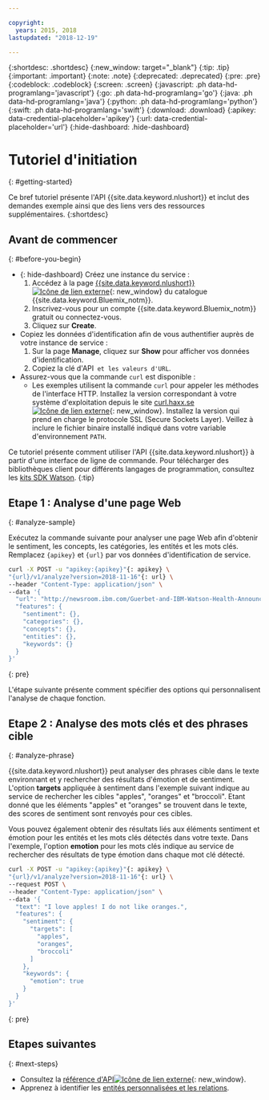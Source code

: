 ```yaml
---

copyright:
  years: 2015, 2018
lastupdated: "2018-12-19"

---
```


{:shortdesc: .shortdesc}
{:new_window: target="_blank"}
{:tip: .tip}
{:important: .important}
{:note: .note}
{:deprecated: .deprecated}
{:pre: .pre}
{:codeblock: .codeblock}
{:screen: .screen}
{:javascript: .ph data-hd-programlang='javascript'}
{:go: .ph data-hd-programlang='go'}
{:java: .ph data-hd-programlang='java'}
{:python: .ph data-hd-programlang='python'}
{:swift: .ph data-hd-programlang='swift'}
{:download: .download}
{:apikey: data-credential-placeholder='apikey'}
{:url: data-credential-placeholder='url'}
{:hide-dashboard: .hide-dashboard}

# Tutoriel d'initiation
{: #getting-started}

Ce bref tutoriel présente l'API {{site.data.keyword.nlushort}} et inclut des demandes exemple ainsi que des liens vers des ressources supplémentaires.
{:shortdesc}

## Avant de commencer
{: #before-you-begin}

- {: hide-dashboard} Créez une instance du service :
    1.  Accédez à la page [{{site.data.keyword.nlushort}} ![Icône de lien externe](../../icons/launch-glyph.svg "Icône de lien externe")](https://{DomainName}/catalog/services/natural-language-understanding){: new_window} du catalogue {{site.data.keyword.Bluemix_notm}}.
    2.  Inscrivez-vous pour un compte {{site.data.keyword.Bluemix_notm}} gratuit ou connectez-vous.
    3.  Cliquez sur **Create**.
- Copiez les données d'identification afin de vous authentifier auprès de votre instance de service :
    1.  Sur la page **Manage**, cliquez sur **Show** pour afficher vos données d'identification.
    2.  Copiez la clé d'API`` et les valeurs d'URL``.
- Assurez-vous que la commande `curl` est disponible :
    - Les exemples utilisent la commande `curl` pour appeler les méthodes de l'interface HTTP. Installez la version correspondant à votre système d'exploitation depuis le site [curl.haxx.se ![Icône de lien externe](../../icons/launch-glyph.svg "Icône de lien externe")](https://curl.haxx.se/){: new_window}. Installez la version qui prend en charge le protocole SSL (Secure Sockets Layer). Veillez à inclure le fichier binaire installé indiqué dans votre variable d'environnement `PATH`.

Ce tutoriel présente comment utiliser l'API {{site.data.keyword.nlushort}} à partir d'une interface de ligne de commande. Pour télécharger des bibliothèques client pour différents langages de programmation, consultez les [kits SDK Watson](/docs/services/natural-language-understanding?topic=watson-using-sdks#using-sdks).
{:tip}

## Etape 1 : Analyse d'une page Web
{: #analyze-sample}

Exécutez la commande suivante pour analyser une page Web afin d'obtenir le sentiment, les concepts, les catégories, les entités et les mots clés. <span class="hide-dashboard">Remplacez `{apikey}` et `{url}` par vos données d'identification de service.</span>

```bash
curl -X POST -u "apikey:{apikey}"{: apikey} \
"{url}/v1/analyze?version=2018-11-16"{: url} \
--header "Content-Type: application/json" \
--data '{
  "url": "http://newsroom.ibm.com/Guerbet-and-IBM-Watson-Health-Announce-Strategic-Partnership-for-Artificial-Intelligence-in-Medical-Imaging-Liver",
  "features": {
    "sentiment": {},
    "categories": {},
    "concepts": {},
    "entities": {},
    "keywords": {}
  }
}'
```
{: pre}

L'étape suivante présente comment spécifier des options qui personnalisent l'analyse de chaque fonction.

## Etape 2 : Analyse des mots clés et des phrases cible
{: #analyze-phrase}

{{site.data.keyword.nlushort}} peut analyser des phrases cible dans le texte environnant et y rechercher des résultats d'émotion et de sentiment. L'option **targets** appliquée à sentiment dans l'exemple suivant indique au service de rechercher les cibles "apples", "oranges" et "broccoli". Etant donné que les éléments "apples" et "oranges" se trouvent dans le texte, des scores de sentiment sont renvoyés pour ces cibles.

Vous pouvez également obtenir des résultats liés aux éléments sentiment et émotion pour les entités et les mots clés détectés dans votre texte. Dans l'exemple, l'option **emotion** pour les mots clés indique au service de rechercher des résultats de type émotion dans chaque mot clé détecté.

```bash
curl -X POST -u "apikey:{apikey}"{: apikey} \
"{url}/v1/analyze?version=2018-11-16"{: url} \
--request POST \
--header "Content-Type: application/json" \
--data '{
  "text": "I love apples! I do not like oranges.",
  "features": {
    "sentiment": {
      "targets": [
        "apples",
        "oranges",
        "broccoli"
      ]
    },
    "keywords": {
      "emotion": true
    }
  }
}'
```
{: pre}

## Etapes suivantes
{: #next-steps}

- Consultez la [référence d'API![Icône de lien externe](../../icons/launch-glyph.svg "Icône de lien externe")](https://{DomainName}/apidocs/natural-language-understanding){: new_window}.
- Apprenez à identifier les [entités personnalisées et les relations](/docs/services/natural-language-understanding?topic=natural-language-understanding-customizing).
